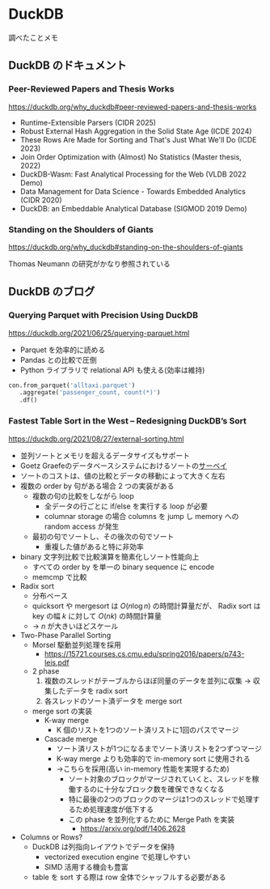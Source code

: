 # DuckDB

調べたことメモ

## DuckDB のドキュメント

### Peer-Reviewed Papers and Thesis Works

https://duckdb.org/why_duckdb#peer-reviewed-papers-and-thesis-works

- Runtime-Extensible Parsers (CIDR 2025)
- Robust External Hash Aggregation in the Solid State Age (ICDE 2024)
- These Rows Are Made for Sorting and That's Just What We'll Do (ICDE 2023)
- Join Order Optimization with (Almost) No Statistics (Master thesis, 2022)
- DuckDB-Wasm: Fast Analytical Processing for the Web (VLDB 2022 Demo)
- Data Management for Data Science - Towards Embedded Analytics (CIDR 2020)
- DuckDB: an Embeddable Analytical Database (SIGMOD 2019 Demo)

### Standing on the Shoulders of Giants

https://duckdb.org/why_duckdb#standing-on-the-shoulders-of-giants

Thomas Neumann の研究がかなり参照されている

## DuckDB のブログ

### Querying Parquet with Precision Using DuckDB

https://duckdb.org/2021/06/25/querying-parquet.html

- Parquet を効率的に読める
- Pandas との比較で圧倒
- Python ライブラリで relational API も使える(効率は維持)

```py
con.from_parquet('alltaxi.parquet')
   .aggregate('passenger_count, count(*)')
   .df()
```

### Fastest Table Sort in the West – Redesigning DuckDB’s Sort

https://duckdb.org/2021/08/27/external-sorting.html

- 並列ソートとメモリを超えるデータサイズもサポート
- Goetz Graefeのデータベースシステムにおけるソートの[サーベイ](http://wwwlgis.informatik.uni-kl.de/archiv/wwwdvs.informatik.uni-kl.de/courses/DBSREAL/SS2005/Vorlesungsunterlagen/Implementing_Sorting.pdf)
- ソートのコストは、値の比較とデータの移動によって大きく左右
- 複数の order by 句がある場合 2 つの実装がある
   - 複数の句の比較をしながら loop
      - 全データの行ごとに if/else を実行する loop が必要
      - columnar storage の場合 columns を jump し memory への random access が発生
   - 最初の句でソートし、その後次の句でソート
      - 重複した値があると特に非効率
- binary 文字列比較で比較演算を簡素化しソート性能向上
   - すべての order by を単一の binary sequence に encode
   - memcmp で比較
- Radix sort
   - 分布ベース
   - quicksort や mergesort は $O(n \log n)$ の時間計算量だが、 Radix sort は key の幅 $k$ に対して $O(nk)$  の時間計算量
   - → $n$ が大きいほどスケール
- Two-Phase Parallel Sorting
   - Morsel 駆動並列処理を採用
      - https://15721.courses.cs.cmu.edu/spring2016/papers/p743-leis.pdf
   - 2 phase
      1. 複数のスレッドがテーブルからほぼ同量のデータを並列に収集 → 収集したデータを radix sort
      2. 各スレッドのソート済データを merge sort
   - merge sort の実装
      - K-way merge
         - K 個のリストを1つのソート済リストに1回のパスでマージ
      - Cascade merge
         - ソート済リストが1つになるまでソート済リストを2つずつマージ
         - K-way merge よりも効率的で in-memory sort に使用される
         - →こちらを採用(高い in-memory 性能を実現するため)
            - ソート対象のブロックがマージされていくと、スレッドを稼働するのに十分なブロック数を確保できなくなる
            - 特に最後の2つのブロックのマージは1つのスレッドで処理するため処理速度が低下する
            - この phase を並列化するために Merge Path を実装
               - https://arxiv.org/pdf/1406.2628
- Columns or Rows?
   - DuckDB は列指向レイアウトでデータを保持
      - vectorized execution engine で処理しやすい
      - SIMD 活用する機会も豊富
   - table を sort する際は row 全体でシャッフルする必要がある

